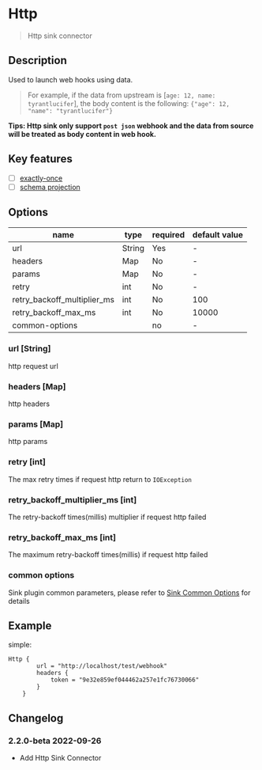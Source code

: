 # Http

> Http sink connector

## Description

Used to launch web hooks using data.

> For example, if the data from upstream is [`age: 12, name: tyrantlucifer`], the body content is the following: `{"age": 12, "name": "tyrantlucifer"}`

**Tips: Http sink only support `post json` webhook and the data from source will be treated as body content in web hook.**

## Key features

- [ ] [exactly-once](../../concept/connector-v2-features.md)
- [ ] [schema projection](../../concept/connector-v2-features.md)

##  Options

| name                               | type   | required | default value |
|------------------------------------|--------|----------|---------------|
| url                                | String | Yes      | -             |
| headers                            | Map    | No       | -             |
| params                             | Map    | No       | -             |
| retry                              | int    | No       | -             |
| retry_backoff_multiplier_ms        | int    | No       | 100           |
| retry_backoff_max_ms               | int    | No       | 10000         |
| common-options                     |        | no       | -             |

### url [String]

http request url

### headers [Map]

http headers

### params [Map]

http params

### retry [int]

The max retry times if request http return to `IOException`

### retry_backoff_multiplier_ms [int]

The retry-backoff times(millis) multiplier if request http failed

### retry_backoff_max_ms [int]

The maximum retry-backoff times(millis) if request http failed

### common options

Sink plugin common parameters, please refer to [Sink Common Options](common-options.md) for details

## Example

simple:

```hocon
Http {
        url = "http://localhost/test/webhook"
        headers {
            token = "9e32e859ef044462a257e1fc76730066"
        }
    }
```

## Changelog

### 2.2.0-beta 2022-09-26

- Add Http Sink Connector
